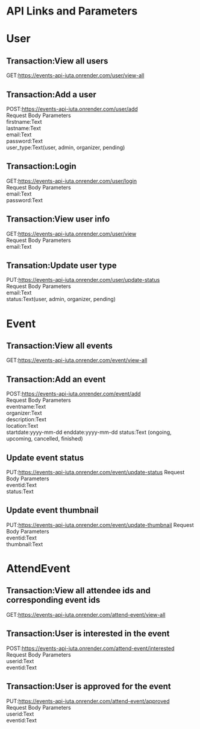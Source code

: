 # API Links and Parameters

# User
## Transaction:View all users
GET:https://events-api-iuta.onrender.com/user/view-all  

## Transaction:Add a user
POST:https://events-api-iuta.onrender.com/user/add  
Request Body Parameters  
firstname:Text  
lastname:Text  
email:Text  
password:Text  
user_type:Text(user, admin, organizer, pending)  

## Transaction:Login
GET:https://events-api-iuta.onrender.com/user/login  
Request Body Parameters   
email:Text  
password:Text  

## Transaction:View user info
GET:https://events-api-iuta.onrender.com/user/view  
Request Body Parameters   
email:Text  

## Transation:Update user type
PUT:https://events-api-iuta.onrender.com/user/update-status  
Request Body Parameters  
email:Text  
status:Text(user, admin, organizer, pending)  


# Event
## Transaction:View all events
GET:https://events-api-iuta.onrender.com/event/view-all  

## Transaction:Add an event
POST:https://events-api-iuta.onrender.com/event/add   
Request Body Parameters  
eventname:Text  
organizer:Text  
description:Text  
location:Text  
startdate:yyyy-mm-dd 
enddate:yyyy-mm-dd 
status:Text (ongoing, upcoming, cancelled, finished)  

## Update event status
PUT:https://events-api-iuta.onrender.com/event/update-status
Request Body Parameters  
eventid:Text  
status:Text  

## Update event thumbnail
PUT:https://events-api-iuta.onrender.com/event/update-thumbnail
Request Body Parameters  
eventid:Text  
thumbnail:Text   


# AttendEvent
## Transaction:View all attendee ids and corresponding event ids  
GET:https://events-api-iuta.onrender.com/attend-event/view-all  

## Transaction:User is interested in the event
POST:https://events-api-iuta.onrender.com/attend-event/interested  
Request Body Parameters  
userid:Text  
eventid:Text

## Transaction:User is approved for the event
PUT:https://events-api-iuta.onrender.com/attend-event/approved  
Request Body Parameters  
userid:Text  
eventid:Text

